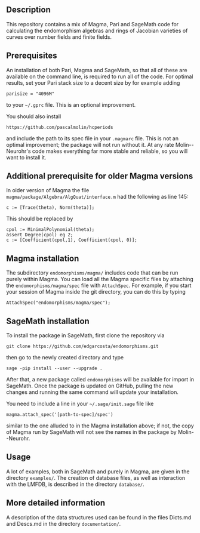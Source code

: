 Description
--

This repository contains a mix of Magma, Pari and SageMath code for calculating the endomorphism algebras and rings of Jacobian varieties of curves over number fields and finite fields.

Prerequisites
--
An installation of both Pari, Magma and SageMath, so that all of these are available on the command line, is required to run all of the code. For optimal results, set your Pari stack size to a decent size by for example adding
```
parisize = "4096M"
```
to your `~/.gprc` file. This is an optional improvement.

You should also install
```
https://github.com/pascalmolin/hcperiods
```
and include the path to its spec file in your `.magmarc` file. This is not an optimal improvement; the package will not run without it. At any rate Molin--Neurohr's code makes everything far more stable and reliable, so you will want to install it.

Additional prerequisite for older Magma versions
--
In older version of Magma the file `magma/package/Algebra/AlgQuat/interface.m` had the following as line 145:
```
c := [Trace(theta), Norm(theta)];
```
This should be replaced by
```
cpol := MinimalPolynomial(theta);  
assert Degree(cpol) eq 2;  
c := [Coefficient(cpol,1), Coefficient(cpol, 0)];
```

Magma installation 
--

The subdirectory `endomorphisms/magma/` includes code that can be run purely within Magma. You can load all the Magma specific files by attaching the ``endomorphisms/magma/spec`` file with ``AttachSpec``. For example, if you start your session of Magma inside the git directory, you can do this by typing
```
AttachSpec("endomorphisms/magma/spec");
```

SageMath installation
--

To install the package in SageMath, first clone the repository via
```
git clone https://github.com/edgarcosta/endomorphisms.git
```
then go to the newly created directory and type
```
sage -pip install --user --upgrade .
```
After that, a new package called `endomorphisms` will be available for import in SageMath. Once the package is updated on GitHub, pulling the new changes and running the same command will update your installation.

You need to include a line in your `~/.sage/init.sage` file like
```
magma.attach_spec('[path-to-spec]/spec')
```
similar to the one alluded to in the Magma installation above; if not, the copy of Magma run by SageMath will not see the names in the package by Molin--Neurohr.

Usage
--

A lot of examples, both in SageMath and purely in Magma, are given in the directory `examples/`. The creation of database files, as well as interaction with the LMFDB, is described in the directory `database/`.

More detailed information
--

A description of the data structures used can be found in the files Dicts.md and Descs.md in the directory `documentation/`.
